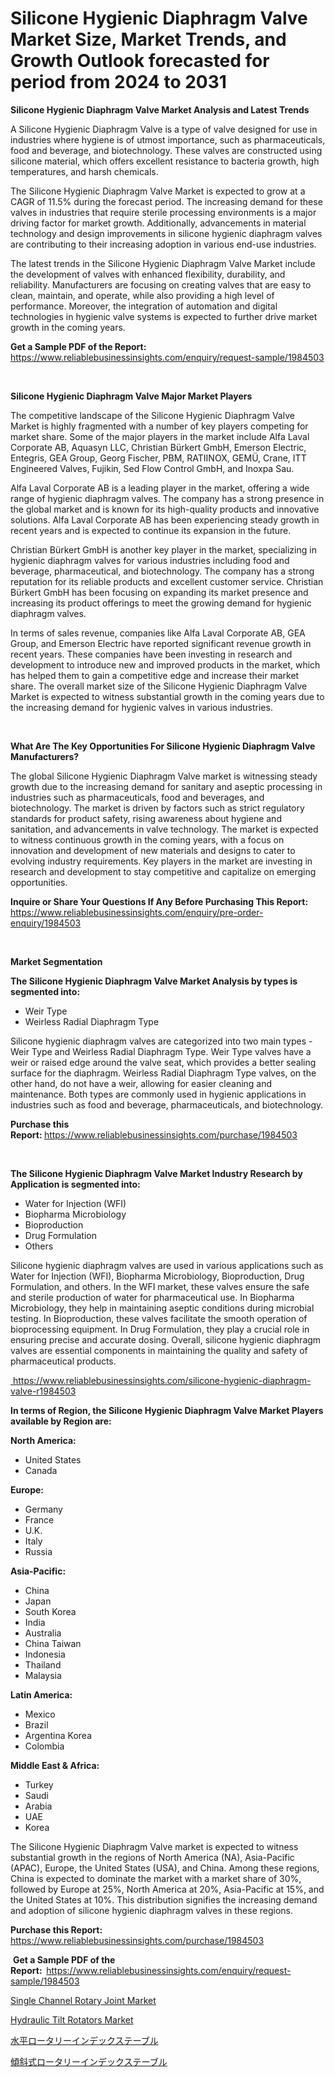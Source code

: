 <p><h1>Silicone Hygienic Diaphragm Valve Market Size, Market Trends, and Growth Outlook forecasted for period from 2024 to 2031</h1></p><p><strong>Silicone Hygienic Diaphragm Valve Market Analysis and Latest Trends</strong></p>
<p><p>A Silicone Hygienic Diaphragm Valve is a type of valve designed for use in industries where hygiene is of utmost importance, such as pharmaceuticals, food and beverage, and biotechnology. These valves are constructed using silicone material, which offers excellent resistance to bacteria growth, high temperatures, and harsh chemicals.</p><p>The Silicone Hygienic Diaphragm Valve Market is expected to grow at a CAGR of 11.5% during the forecast period. The increasing demand for these valves in industries that require sterile processing environments is a major driving factor for market growth. Additionally, advancements in material technology and design improvements in silicone hygienic diaphragm valves are contributing to their increasing adoption in various end-use industries.</p><p>The latest trends in the Silicone Hygienic Diaphragm Valve Market include the development of valves with enhanced flexibility, durability, and reliability. Manufacturers are focusing on creating valves that are easy to clean, maintain, and operate, while also providing a high level of performance. Moreover, the integration of automation and digital technologies in hygienic valve systems is expected to further drive market growth in the coming years.</p></p>
<p><strong>Get a Sample PDF of the Report:&nbsp;</strong> <a href="https://www.reliablebusinessinsights.com/enquiry/request-sample/1984503">https://www.reliablebusinessinsights.com/enquiry/request-sample/1984503</a></p>
<p>&nbsp;</p>
<p><strong>Silicone Hygienic Diaphragm Valve Major Market Players</strong></p>
<p><p>The competitive landscape of the Silicone Hygienic Diaphragm Valve Market is highly fragmented with a number of key players competing for market share. Some of the major players in the market include Alfa Laval Corporate AB, Aquasyn LLC, Christian Bürkert GmbH, Emerson Electric, Entegris, GEA Group, Georg Fischer, PBM, RATIINOX, GEMÜ, Crane, ITT Engineered Valves, Fujikin, Sed Flow Control GmbH, and Inoxpa Sau.</p><p>Alfa Laval Corporate AB is a leading player in the market, offering a wide range of hygienic diaphragm valves. The company has a strong presence in the global market and is known for its high-quality products and innovative solutions. Alfa Laval Corporate AB has been experiencing steady growth in recent years and is expected to continue its expansion in the future.</p><p>Christian Bürkert GmbH is another key player in the market, specializing in hygienic diaphragm valves for various industries including food and beverage, pharmaceutical, and biotechnology. The company has a strong reputation for its reliable products and excellent customer service. Christian Bürkert GmbH has been focusing on expanding its market presence and increasing its product offerings to meet the growing demand for hygienic diaphragm valves.</p><p>In terms of sales revenue, companies like Alfa Laval Corporate AB, GEA Group, and Emerson Electric have reported significant revenue growth in recent years. These companies have been investing in research and development to introduce new and improved products in the market, which has helped them to gain a competitive edge and increase their market share. The overall market size of the Silicone Hygienic Diaphragm Valve Market is expected to witness substantial growth in the coming years due to the increasing demand for hygienic valves in various industries.</p></p>
<p>&nbsp;</p>
<p><strong>What Are The Key Opportunities For Silicone Hygienic Diaphragm Valve Manufacturers?</strong></p>
<p><p>The global Silicone Hygienic Diaphragm Valve market is witnessing steady growth due to the increasing demand for sanitary and aseptic processing in industries such as pharmaceuticals, food and beverages, and biotechnology. The market is driven by factors such as strict regulatory standards for product safety, rising awareness about hygiene and sanitation, and advancements in valve technology. The market is expected to witness continuous growth in the coming years, with a focus on innovation and development of new materials and designs to cater to evolving industry requirements. Key players in the market are investing in research and development to stay competitive and capitalize on emerging opportunities.</p></p>
<p><strong>Inquire or Share Your Questions If Any Before Purchasing This Report:</strong> <a href="https://www.reliablebusinessinsights.com/enquiry/pre-order-enquiry/1984503">https://www.reliablebusinessinsights.com/enquiry/pre-order-enquiry/1984503</a></p>
<p>&nbsp;</p>
<p><strong>Market Segmentation</strong></p>
<p><strong>The Silicone Hygienic Diaphragm Valve Market Analysis by types is segmented into:</strong></p>
<p><ul><li>Weir Type</li><li>Weirless Radial Diaphragm Type</li></ul></p>
<p><p>Silicone hygienic diaphragm valves are categorized into two main types - Weir Type and Weirless Radial Diaphragm Type. Weir Type valves have a weir or raised edge around the valve seat, which provides a better sealing surface for the diaphragm. Weirless Radial Diaphragm Type valves, on the other hand, do not have a weir, allowing for easier cleaning and maintenance. Both types are commonly used in hygienic applications in industries such as food and beverage, pharmaceuticals, and biotechnology.</p></p>
<p><strong>Purchase this Report:&nbsp;</strong><a href="https://www.reliablebusinessinsights.com/purchase/1984503">https://www.reliablebusinessinsights.com/purchase/1984503</a></p>
<p>&nbsp;</p>
<p><strong>The Silicone Hygienic Diaphragm Valve Market Industry Research by Application is segmented into:</strong></p>
<p><ul><li>Water for Injection (WFI)</li><li>Biopharma Microbiology</li><li>Bioproduction</li><li>Drug Formulation</li><li>Others</li></ul></p>
<p><p>Silicone hygienic diaphragm valves are used in various applications such as Water for Injection (WFI), Biopharma Microbiology, Bioproduction, Drug Formulation, and others. In the WFI market, these valves ensure the safe and sterile production of water for pharmaceutical use. In Biopharma Microbiology, they help in maintaining aseptic conditions during microbial testing. In Bioproduction, these valves facilitate the smooth operation of bioprocessing equipment. In Drug Formulation, they play a crucial role in ensuring precise and accurate dosing. Overall, silicone hygienic diaphragm valves are essential components in maintaining the quality and safety of pharmaceutical products.</p></p>
<p><a href="https://www.reliablebusinessinsights.com/silicone-hygienic-diaphragm-valve-r1984503">&nbsp;https://www.reliablebusinessinsights.com/silicone-hygienic-diaphragm-valve-r1984503</a></p>
<p><strong>In terms of Region, the Silicone Hygienic Diaphragm Valve Market Players available by Region are:</strong></p>
<p>
    <p> <strong> North America: </strong>
        <ul>
            <li>United States</li>
            <li>Canada</li>
        </ul>
        </p> 
    <p> <strong> Europe: </strong>
        <ul>
            <li>Germany</li>
            <li>France</li>
            <li>U.K.</li>
            <li>Italy</li>
            <li>Russia</li>
        </ul>
        </p> 
    <p> <strong> Asia-Pacific: </strong>
        <ul>
            <li>China</li>
            <li>Japan</li>
            <li>South Korea</li>
            <li>India</li>
            <li>Australia</li>
            <li>China Taiwan</li>
            <li>Indonesia</li>
            <li>Thailand</li>
            <li>Malaysia</li>
        </ul>
        </p> 
    <p> <strong> Latin America: </strong>
        <ul>
            <li>Mexico</li>
            <li>Brazil</li>
            <li>Argentina Korea</li>
            <li>Colombia</li>
        </ul>
        </p> 
    <p> <strong> Middle East & Africa: </strong>
        <ul>
            <li>Turkey</li>
            <li>Saudi</li>
            <li>Arabia</li>
            <li>UAE</li>
            <li>Korea</li>
        </ul>
    </p>
    </p>
<p><p>The Silicone Hygienic Diaphragm Valve market is expected to witness substantial growth in the regions of North America (NA), Asia-Pacific (APAC), Europe, the United States (USA), and China. Among these regions, China is expected to dominate the market with a market share of 30%, followed by Europe at 25%, North America at 20%, Asia-Pacific at 15%, and the United States at 10%. This distribution signifies the increasing demand and adoption of silicone hygienic diaphragm valves in these regions.</p></p>
<p><strong>Purchase this Report: </strong><a href="https://www.reliablebusinessinsights.com/purchase/1984503">https://www.reliablebusinessinsights.com/purchase/1984503</a></p>
<p>&nbsp;<strong>Get a Sample PDF of the Report:&nbsp;&nbsp;</strong><a href="https://www.reliablebusinessinsights.com/enquiry/request-sample/1984503">https://www.reliablebusinessinsights.com/enquiry/request-sample/1984503</a></p>
<p><strong></strong></p>
<p><p><a href="https://github.com/pjcfca/Market-Research-Report-List-3/blob/main/single-channel-rotary-joint-market.md">Single Channel Rotary Joint Market</a></p><p><a href="https://github.com/johnbach50/Market-Research-Report-List-4/blob/main/hydraulic-tilt-rotators-market.md">Hydraulic Tilt Rotators Market</a></p><p><a href="https://github.com/KaydenJohns1964/Market-Research-Report-List-2/blob/main/2782095170534.md">水平ロータリーインデックステーブル</a></p><p><a href="https://github.com/decker5351/Market-Research-Report-List-2/blob/main/2456888170535.md">傾斜式ロータリーインデックステーブル</a></p></p>
